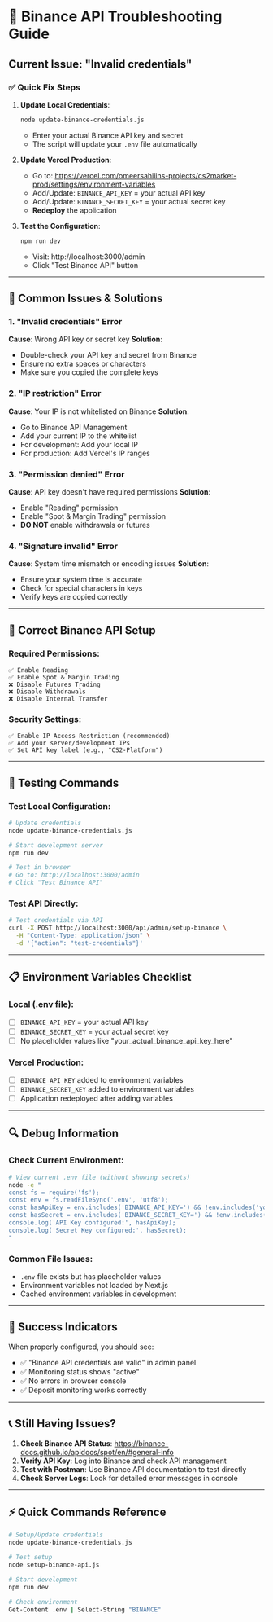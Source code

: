 # 🔧 Binance API Troubleshooting Guide

## Current Issue: "Invalid credentials"

### ✅ Quick Fix Steps

1. **Update Local Credentials**:
   ```bash
   node update-binance-credentials.js
   ```
   - Enter your actual Binance API key and secret
   - The script will update your `.env` file automatically

2. **Update Vercel Production**:
   - Go to: https://vercel.com/omeersahiiins-projects/cs2market-prod/settings/environment-variables
   - Add/Update: `BINANCE_API_KEY` = your actual API key
   - Add/Update: `BINANCE_SECRET_KEY` = your actual secret key
   - **Redeploy** the application

3. **Test the Configuration**:
   ```bash
   npm run dev
   ```
   - Visit: http://localhost:3000/admin
   - Click "Test Binance API" button

---

## 🚨 Common Issues & Solutions

### 1. "Invalid credentials" Error
**Cause**: Wrong API key or secret key
**Solution**:
- Double-check your API key and secret from Binance
- Ensure no extra spaces or characters
- Make sure you copied the complete keys

### 2. "IP restriction" Error
**Cause**: Your IP is not whitelisted on Binance
**Solution**:
- Go to Binance API Management
- Add your current IP to the whitelist
- For development: Add your local IP
- For production: Add Vercel's IP ranges

### 3. "Permission denied" Error
**Cause**: API key doesn't have required permissions
**Solution**:
- Enable "Reading" permission
- Enable "Spot & Margin Trading" permission
- **DO NOT** enable withdrawals or futures

### 4. "Signature invalid" Error
**Cause**: System time mismatch or encoding issues
**Solution**:
- Ensure your system time is accurate
- Check for special characters in keys
- Verify keys are copied correctly

---

## 🔑 Correct Binance API Setup

### Required Permissions:
```
✅ Enable Reading
✅ Enable Spot & Margin Trading
❌ Disable Futures Trading  
❌ Disable Withdrawals
❌ Disable Internal Transfer
```

### Security Settings:
```
✅ Enable IP Access Restriction (recommended)
✅ Add your server/development IPs
✅ Set API key label (e.g., "CS2-Platform")
```

---

## 🧪 Testing Commands

### Test Local Configuration:
```bash
# Update credentials
node update-binance-credentials.js

# Start development server
npm run dev

# Test in browser
# Go to: http://localhost:3000/admin
# Click "Test Binance API"
```

### Test API Directly:
```bash
# Test credentials via API
curl -X POST http://localhost:3000/api/admin/setup-binance \
  -H "Content-Type: application/json" \
  -d '{"action": "test-credentials"}'
```

---

## 📋 Environment Variables Checklist

### Local (.env file):
- [ ] `BINANCE_API_KEY` = your actual API key
- [ ] `BINANCE_SECRET_KEY` = your actual secret key
- [ ] No placeholder values like "your_actual_binance_api_key_here"

### Vercel Production:
- [ ] `BINANCE_API_KEY` added to environment variables
- [ ] `BINANCE_SECRET_KEY` added to environment variables  
- [ ] Application redeployed after adding variables

---

## 🔍 Debug Information

### Check Current Environment:
```bash
# View current .env file (without showing secrets)
node -e "
const fs = require('fs');
const env = fs.readFileSync('.env', 'utf8');
const hasApiKey = env.includes('BINANCE_API_KEY=') && !env.includes('your_actual_binance_api_key_here');
const hasSecret = env.includes('BINANCE_SECRET_KEY=') && !env.includes('your_actual_binance_secret_key_here');
console.log('API Key configured:', hasApiKey);
console.log('Secret Key configured:', hasSecret);
"
```

### Common File Issues:
- `.env` file exists but has placeholder values
- Environment variables not loaded by Next.js
- Cached environment variables in development

---

## 🚀 Success Indicators

When properly configured, you should see:
- ✅ "Binance API credentials are valid" in admin panel
- ✅ Monitoring status shows "active"
- ✅ No errors in browser console
- ✅ Deposit monitoring works correctly

---

## 📞 Still Having Issues?

1. **Check Binance API Status**: https://binance-docs.github.io/apidocs/spot/en/#general-info
2. **Verify API Key**: Log into Binance and check API management
3. **Test with Postman**: Use Binance API documentation to test directly
4. **Check Server Logs**: Look for detailed error messages in console

---

## ⚡ Quick Commands Reference

```bash
# Setup/Update credentials
node update-binance-credentials.js

# Test setup
node setup-binance-api.js

# Start development
npm run dev

# Check environment
Get-Content .env | Select-String "BINANCE"
``` 